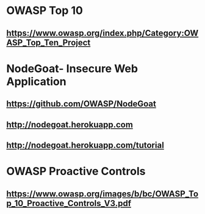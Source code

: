 # OWASP Top 10  
## <https://www.owasp.org/index.php/Category:OWASP_Top_Ten_Project>

# NodeGoat- Insecure Web Application
## <https://github.com/OWASP/NodeGoat>
## <http://nodegoat.herokuapp.com>
## <http://nodegoat.herokuapp.com/tutorial>

# OWASP Proactive Controls
## <https://www.owasp.org/images/b/bc/OWASP_Top_10_Proactive_Controls_V3.pdf>

